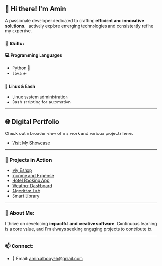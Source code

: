 ## 👋 Hi there! I'm Amin

A passionate developer dedicated to crafting **efficient and innovative solutions**. I actively explore emerging technologies and consistently refine my expertise.

### 🔧 Skills:

#### 💻 Programming Languages
- Python 🐍
- Java ☕

#### 🐧 Linux & Bash
- Linux system administration
- Bash scripting for automation

---

## 🌐 Digital Portfolio
Check out a broader view of my work and various projects here:
- [Visit My Showcase](https://vercel.com/amins-projects-ef4df836/showcase-website)

---

### 🚀 Projects in Action

- [My Eshop](https://vercel.com/amins-projects-ef4df836/my_eshop)
- [Income and Expense](https://vercel.com/amins-projects-ef4df836/income-and-expense)
- [Hotel Booking App](https://vercel.com/amins-projects-ef4df836/hotel-booking-app)
- [Weather Dashboard](https://vercel.com/amins-projects-ef4df836/weather-dashboard)
- [Algorithm Lab](https://mohammadaminalbooyeh-algorithm-lab-app-bham3n.streamlit.app)
- [Smart Library](https://smart-library-ivory.vercel.app)

---

### 📌 About Me:
I thrive on developing **impactful and creative software**. Continuous learning is a core value, and I'm always seeking engaging projects to contribute to.

---

### 📫 Connect:
- 📧 Email: amin.albooyeh@gmail.com
